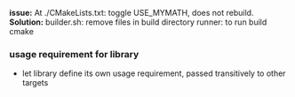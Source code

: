 **issue:**
At ./CMakeLists.txt: toggle USE_MYMATH, does not rebuild.
**Solution:**
builder.sh: remove files in build directory
runner: to run build cmake

### usage requirement for library
- let library define its own usage requirement, passed transitively to other targets
